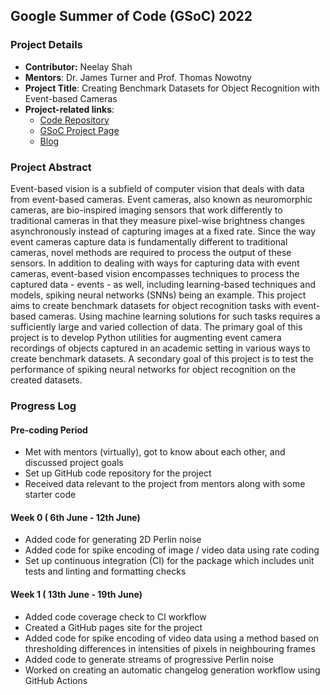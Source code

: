 ## Google Summer of Code (GSoC) 2022

### Project Details

- **Contributor:** Neelay Shah
- **Mentors**: Dr. James Turner and Prof. Thomas Nowotny
- **Project Title**: Creating Benchmark Datasets for Object Recognition with Event-based Cameras
- **Project-related links**:
  - [Code Repository](https://github.com/NeelayS/gsoc-2022/tree/gh-pages)
  - [GSoC Project Page](https://summerofcode.withgoogle.com/programs/2022/projects/dSlJsb1g)
  - [Blog](https://neelays.github.io/gsoc-2022/)

### Project Abstract

Event-based vision is a subfield of computer vision that deals with data from event-based cameras. Event cameras, also known as neuromorphic cameras, are bio-inspired imaging sensors that work differently to traditional cameras in that they measure pixel-wise brightness changes asynchronously instead of capturing images at a fixed rate. Since the way event cameras capture data is fundamentally different to traditional cameras, novel methods are required to process the output of these sensors. In addition to dealing with ways for capturing data with event cameras, event-based vision encompasses techniques to process the captured data - events - as well, including learning-based techniques and models, spiking neural networks (SNNs) being an example. This project aims to create benchmark datasets for object recognition tasks with event-based cameras. Using machine learning solutions for such tasks requires a sufficiently large and varied collection of data. The primary goal of this project is to develop Python utilities for augmenting event camera recordings of objects captured in an academic setting in various ways to create benchmark datasets. A secondary goal of this project is to test the performance of spiking neural networks for object recognition on the created datasets.

### Progress Log

#### Pre-coding Period

- Met with mentors (virtually), got to know about each other, and discussed project goals
- Set up GitHub code repository for the project
- Received data relevant to the project from mentors along with some starter code

#### Week 0 ( 6th June - 12th June)

- Added code for generating 2D Perlin noise
- Added code for spike encoding of image / video data using rate coding
- Set up continuous integration (CI) for the package which includes unit tests and linting and formatting checks

#### Week 1 ( 13th June - 19th June)

- Added code coverage check to CI workflow
- Created a GitHub pages site for the project
- Added code for spike encoding of video data using a method based on thresholding differences in intensities of pixels in neighbouring frames
- Added code to generate streams of progressive Perlin noise
- Worked on creating an automatic changelog generation workflow using GitHub Actions

<!-- ## Welcome to GitHub Pages

You can use the [editor on GitHub](https://github.com/NeelayS/gsoc-2022/edit/gh-pages/index.md) to maintain and preview the content for your website in Markdown files.

Whenever you commit to this repository, GitHub Pages will run [Jekyll](https://jekyllrb.com/) to rebuild the pages in your site, from the content in your Markdown files.

### Markdown

Markdown is a lightweight and easy-to-use syntax for styling your writing. It includes conventions for

```markdown
Syntax highlighted code block

# Header 1
## Header 2
### Header 3

- Bulleted
- List

1. Numbered
2. List

**Bold** and _Italic_ and `Code` text

[Link](url) and ![Image](src)
```

For more details see [Basic writing and formatting syntax](https://docs.github.com/en/github/writing-on-github/getting-started-with-writing-and-formatting-on-github/basic-writing-and-formatting-syntax).

### Jekyll Themes

Your Pages site will use the layout and styles from the Jekyll theme you have selected in your [repository settings](https://github.com/NeelayS/gsoc-2022/settings/pages). The name of this theme is saved in the Jekyll `_config.yml` configuration file.

### Support or Contact

Having trouble with Pages? Check out our [documentation](https://docs.github.com/categories/github-pages-basics/) or [contact support](https://support.github.com/contact) and we’ll help you sort it out.
 -->
